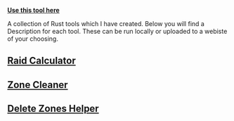 [**Use this tool here**](http://atomic0utlaw.github.io/RustBrowserTools)

A collection of Rust tools which I have created. Below you will find a Description for each tool. 
These can be run locally or uploaded to a webiste of your choosing. 

##  [Raid Calculator](https://github.com/Atomic0utlaw/RustBrowserTools/blob/main/RaidCalc.php)


## [Zone Cleaner](https://github.com/Atomic0utlaw/RustBrowserTools/blob/main/ZoneCleaner.html)


## [Delete Zones Helper](https://github.com/Atomic0utlaw/RustBrowserTools/blob/main/ZoneDelete.html)
